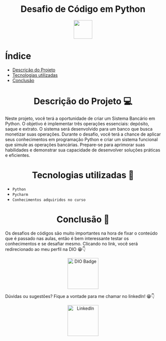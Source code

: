 <h1 align="center"> Desafio de Código em Python </h1> 
<p align="center">
  <img src="https://cdn3.iconfinder.com/data/icons/logos-and-brands-adobe/512/267_Python-512.png" width="60">
</p>

# Índice 
* [Descrição do Projeto](#descrição-do-projeto)
* [Tecnologias utilizadas](#tecnologias-utilizadas)
* [Conclusão](#conclusão)

<h1 align="center"> Descrição do Projeto 💻 </h1> 

Neste projeto, você terá a oportunidade de criar um Sistema Bancário em Python. O objetivo é implementar três operações essenciais: 
depósito, saque e extrato. O sistema será desenvolvido para um banco que busca monetizar suas operações. 
Durante o desafio, você terá a chance de aplicar seus conhecimentos em programação Python e criar um sistema funcional que simule as operações bancárias. 
Prepare-se para aprimorar suas habilidades e demonstrar sua capacidade de desenvolver soluções práticas e eficientes.

<h1 align="center"> Tecnologias utilizadas 📖 </h1> 

- ``Python``
- ``Pycharm``
- ``Conhecimentos adquiridos no curso``

<h1 align="center"> Conclusão 📕 </h1> 

Os desafios de códigos são muito importantes na hora de fixar o conteúdo que é passado nas aulas, então é bem interessante testar os conhecimentos e se desafiar mesmo.
Clicando no link, você será redirecionado ao meu perfil na DIO 😁👇
<p align="center">
  <a href="https://www.dio.me/users/vivi_kamizono">
    <img src="https://hermes.digitalinnovation.one/assets/diome/logo-full.svg" alt="DIO Badge" width="100">
  </a>
</p>

Dúvidas ou sugestões? Fique a vontade para me chamar no linkedln! 😁👇
<p align="center">
  <a href="https://www.linkedin.com/in/vitoriamagarkamizono/">
    <img src="https://cdn1.iconfinder.com/data/icons/logotypes/32/circle-linkedin-512.png" alt="Linkedln" width="100">
  </a>
</p>
